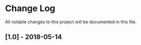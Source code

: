 # Change Log
All notable changes to this project will be documented in this file.

## [1.0] - 2018-05-14
